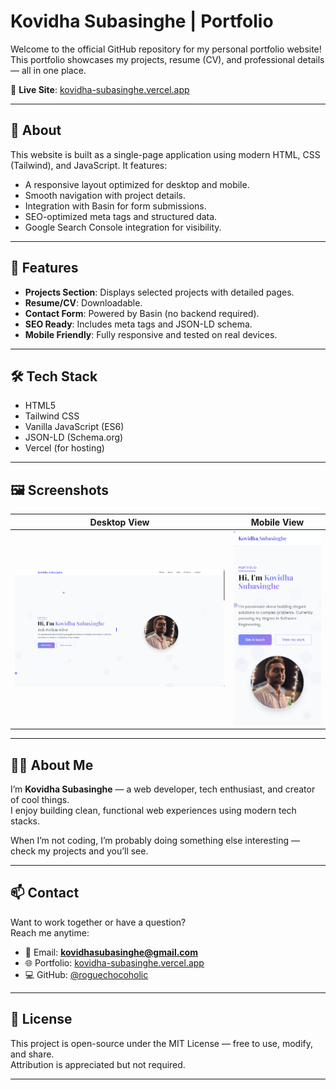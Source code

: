 # Kovidha Subasinghe | Portfolio

Welcome to the official GitHub repository for my personal portfolio website!  
This portfolio showcases my projects, resume (CV), and professional details — all in one place.

🔗 **Live Site**: [kovidha-subasinghe.vercel.app](https://kovidha-subasinghe.vercel.app)

---

## 📌 About

This website is built as a single-page application using modern HTML, CSS (Tailwind), and JavaScript. It features:

- A responsive layout optimized for desktop and mobile.
- Smooth navigation with project details.
- Integration with Basin for form submissions.
- SEO-optimized meta tags and structured data.
- Google Search Console integration for visibility.

---

## 🧠 Features

- **Projects Section**: Displays selected projects with detailed pages.
- **Resume/CV**: Downloadable.
- **Contact Form**: Powered by Basin (no backend required).
- **SEO Ready**: Includes meta tags and JSON-LD schema.
- **Mobile Friendly**: Fully responsive and tested on real devices.

---

## 🛠️ Tech Stack

- HTML5
- Tailwind CSS
- Vanilla JavaScript (ES6)
- JSON-LD (Schema.org)
- Vercel (for hosting)

---


## 🖼️ Screenshots

| Desktop View | Mobile View |
| ------------ | ----------- |
| ![Desktop Screenshot](./resources/screenshots/desktop.png) | ![Mobile Screenshot](./resources/screenshots/mobile.png) |

---

## 🙋‍♂️ About Me

I’m **Kovidha Subasinghe** — a web developer, tech enthusiast, and creator of cool things.  
I enjoy building clean, functional web experiences using modern tech stacks.

When I’m not coding, I’m probably doing something else interesting — check my projects and you’ll see.

---

## 📫 Contact

Want to work together or have a question?  
Reach me anytime:

- 📧 Email: **kovidhasubasinghe@gmail.com**
- 🌐 Portfolio: [kovidha-subasinghe.vercel.app](https://kovidha-subasinghe.vercel.app)
- 💻 GitHub: [@roguechocoholic](https://github.com/roguechocoholic)

---

## 📄 License

This project is open-source under the MIT License — free to use, modify, and share.  
Attribution is appreciated but not required.

---

